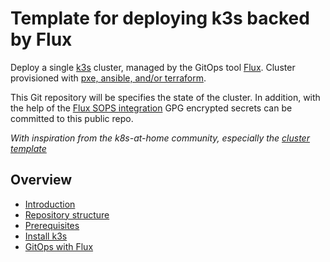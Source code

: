 # Template for deploying k3s backed by Flux

Deploy a single [k3s](https://k3s.io/) cluster, managed by the GitOps tool [Flux](https://toolkit.fluxcd.io/).
Cluster provisioned with [pxe, ansible, and/or terraform](https://github.com/ahgraber/homelab-infra).

This Git repository will be specifies the state of the cluster. In addition, with the help of the
[Flux SOPS integration](https://toolkit.fluxcd.io/guides/mozilla-sops/) GPG encrypted secrets can be
committed to this public repo.

_With inspiration from the k8s-at-home community, especially the [cluster template](https://github.com/k8s-at-home/template-cluster-k3s)_

## Overview

- [Introduction](https://ahgraber.github.io/homelab-gitops-k3s/#wave-introduction)
- [Repository structure](https://ahgraber.github.io/homelab-gitops-k3s#open_file_folder-repository-structure)
- [Prerequisites](https://ahgraber.github.io/homelab-gitops-k3s/1-prerequisites)
- [Install k3s](https://ahgraber.github.io/homelab-gitops-k3s/2-install_k3s_with_ansible)
- [GitOps with Flux](https://ahgraber.github.io/homelab-gitops-k3s/3-gitops_with_flux)
